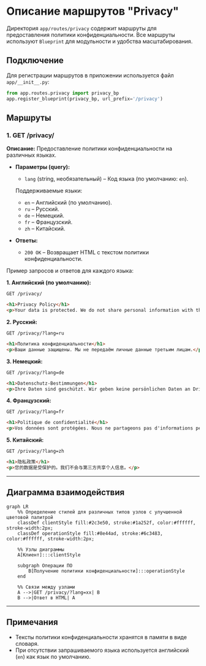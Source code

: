 # Описание маршрутов "Privacy"

Директория `app/routes/privacy` содержит маршруты для предоставления политики конфиденциальности. Все маршруты используют `Blueprint` для модульности и удобства масштабирования.

## Подключение
Для регистрации маршрутов в приложении используется файл `app/__init__.py`:
```python
from app.routes.privacy import privacy_bp
app.register_blueprint(privacy_bp, url_prefix='/privacy')
```

## Маршруты

### 1. **GET /privacy/**
**Описание:** Предоставление политики конфиденциальности на различных языках.

- **Параметры (query):**
  - `lang` (string, необязательный) – Код языка (по умолчанию: `en`).

  Поддерживаемые языки:
  - `en` – Английский (по умолчанию).
  - `ru` – Русский.
  - `de` – Немецкий.
  - `fr` – Французский.
  - `zh` – Китайский.

- **Ответы:**
  - `200 OK` – Возвращает HTML с текстом политики конфиденциальности.

Пример запросов и ответов для каждого языка:

**1. Английский (по умолчанию):**
```
GET /privacy/
```
```html
<h1>Privacy Policy</h1>
<p>Your data is protected. We do not share personal information with third parties.</p>
```

**2. Русский:**
```
GET /privacy/?lang=ru
```
```html
<h1>Политика конфиденциальности</h1>
<p>Ваши данные защищены. Мы не передаём личные данные третьим лицам.</p>
```

**3. Немецкий:**
```
GET /privacy/?lang=de
```
```html
<h1>Datenschutz-Bestimmungen</h1>
<p>Ihre Daten sind geschützt. Wir geben keine persönlichen Daten an Dritte weiter.</p>
```

**4. Французский:**
```
GET /privacy/?lang=fr
```
```html
<h1>Politique de confidentialité</h1>
<p>Vos données sont protégées. Nous ne partageons pas d'informations personnelles avec des tiers.</p>
```

**5. Китайский:**
```
GET /privacy/?lang=zh
```
```html
<h1>隐私政策</h1>
<p>您的数据是受保护的。我们不会与第三方共享个人信息。</p>
```

---

## Диаграмма взаимодействия

```mermaid
graph LR
    %% Определение стилей для различных типов узлов с улучшенной цветовой палитрой
    classDef clientStyle fill:#2c3e50, stroke:#1a252f, color:#ffffff, stroke-width:2px;
    classDef operationStyle fill:#8e44ad, stroke:#6c3483, color:#ffffff, stroke-width:2px;

    %% Узлы диаграммы
    A[Клиент]:::clientStyle

    subgraph Операции ПО
        B[Получение политики конфиденциальности]:::operationStyle
    end

    %% Связи между узлами
    A -->|GET /privacy/?lang=xx| B
    B -->|Ответ в HTML| A
```

---

## Примечания
- Тексты политики конфиденциальности хранятся в памяти в виде словаря.
- При отсутствии запрашиваемого языка используется английский (`en`) как язык по умолчанию.